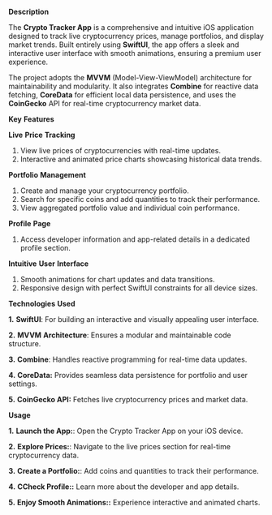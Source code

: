 **Description**

The **Crypto Tracker App** is a comprehensive and intuitive iOS application designed to track live cryptocurrency prices, manage portfolios, and display market trends. Built entirely using **SwiftUI**, the app offers a sleek and interactive user interface with smooth animations, ensuring a premium user experience.

The project adopts the **MVVM** (Model-View-ViewModel) architecture for maintainability and modularity. It also integrates **Combine** for reactive data fetching, **CoreData** for efficient local data persistence, and uses the **CoinGecko** API for real-time cryptocurrency market data.



**Key** **Features**

**Live** **Price** **Tracking**

1. View live prices of cryptocurrencies with real-time updates.
2. Interactive and animated price charts showcasing historical data trends.
   
**Portfolio** **Management**
1. Create and manage your cryptocurrency portfolio.
2. Search for specific coins and add quantities to track their performance.
3. View aggregated portfolio value and individual coin performance.
   
**Profile** **Page**
1. Access developer information and app-related details in a dedicated profile section.

**Intuitive** **User** **Interface**
1. Smooth animations for chart updates and data transitions.
2. Responsive design with perfect SwiftUI constraints for all device sizes.




**Technologies** **Used**

**1.** **SwiftUI**: For building an interactive and visually appealing user interface.

**2.** **MVVM** **Architecture**: Ensures a modular and maintainable code structure.

**3.** **Combine**: Handles reactive programming for real-time data updates.

**4.** **CoreData:** Provides seamless data persistence for portfolio and user settings.

**5.** **CoinGecko API:** Fetches live cryptocurrency prices and market data.




**Usage**

**1.** **Launch the App:**: Open the Crypto Tracker App on your iOS device.

**2.** **Explore Prices:**: Navigate to the live prices section for real-time cryptocurrency data.

**3.** **Create a Portfolio:**: Add coins and quantities to track their performance.

**4.** **CCheck Profile::** Learn more about the developer and app details.

**5.** **Enjoy Smooth Animations::** Experience interactive and animated charts.





